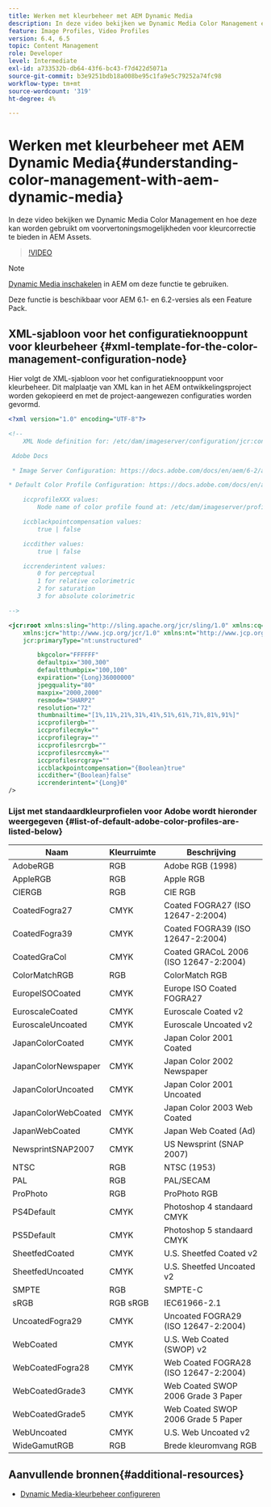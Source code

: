 ```yaml
---
title: Werken met kleurbeheer met AEM Dynamic Media
description: In deze video bekijken we Dynamic Media Color Management en hoe deze kan worden gebruikt om voorvertoningsmogelijkheden voor kleurcorrectie te bieden in AEM Assets.
feature: Image Profiles, Video Profiles
version: 6.4, 6.5
topic: Content Management
role: Developer
level: Intermediate
exl-id: a733532b-db64-43f6-bc43-f7d422d5071a
source-git-commit: b3e9251bdb18a008be95c1fa9e5c79252a74fc98
workflow-type: tm+mt
source-wordcount: '319'
ht-degree: 4%

---
```


# Werken met kleurbeheer met AEM Dynamic Media{#understanding-color-management-with-aem-dynamic-media}

In deze video bekijken we Dynamic Media Color Management en hoe deze kan worden gebruikt om voorvertoningsmogelijkheden voor kleurcorrectie te bieden in AEM Assets.

>[!VIDEO](https://video.tv.adobe.com/v/16792?quality=12&learn=on)

>[!NOTE]
>
>[Dynamic Media inschakelen](https://experienceleague.adobe.com/docs/experience-manager-release-information/aem-release-updates/previous-updates/aem-previous-versions.html) in AEM om deze functie te gebruiken.

Deze functie is beschikbaar voor AEM 6.1- en 6.2-versies als een Feature Pack.

## XML-sjabloon voor het configuratieknooppunt voor kleurbeheer {#xml-template-for-the-color-management-configuration-node}

Hier volgt de XML-sjabloon voor het configuratieknooppunt voor kleurbeheer. Dit malplaatje van XML kan in het AEM ontwikkelingsproject worden gekopieerd en met de project-aangewezen configuraties worden gevormd.

```xml
<?xml version="1.0" encoding="UTF-8"?>

<!--
    XML Node definition for: /etc/dam/imageserver/configuration/jcr:content/settings

 Adobe Docs

 * Image Server Configuration: https://docs.adobe.com/docs/en/aem/6-2/administer/content/dynamic-media/config-dynamic.html#Configuring%20Dynamic%20Media%20Image%20Settings

* Default Color Profile Configuration: https://docs.adobe.com/docs/en/aem/6-1/administer/content/dynamic-media/config-dynamic.html#Configuring%20the%20default%20color%20profiles

    iccprofileXXX values:
        Node name of color profile found at: /etc/dam/imageserver/profiles

    iccblackpointcompensation values:
        true | false

    iccdither values:
        true | false

    iccrenderintent values:
        0 for perceptual
        1 for relative colorimetric
        2 for saturation
        3 for absolute colorimetric

-->

<jcr:root xmlns:sling="http://sling.apache.org/jcr/sling/1.0" xmlns:cq="http://www.day.com/jcr/cq/1.0"
    xmlns:jcr="http://www.jcp.org/jcr/1.0" xmlns:nt="http://www.jcp.org/jcr/nt/1.0"
    jcr:primaryType="nt:unstructured"

        bkgcolor="FFFFFF"
        defaultpix="300,300"
        defaultthumbpix="100,100"
        expiration="{Long}36000000"
        jpegquality="80"
        maxpix="2000,2000"
        resmode="SHARP2"
        resolution="72"
        thumbnailtime="[1%,11%,21%,31%,41%,51%,61%,71%,81%,91%]"
        iccprofilergb=""
        iccprofilecmyk=""
        iccprofilegray=""
        iccprofilesrcrgb=""
        iccprofilesrccmyk=""
        iccprofilesrcgray=""
        iccblackpointcompensation="{Boolean}true"
        iccdither="{Boolean}false"
        iccrenderintent="{Long}0"
/>
```

### Lijst met standaardkleurprofielen voor Adobe wordt hieronder weergegeven {#list-of-default-adobe-color-profiles-are-listed-below}

| Naam | Kleurruimte | Beschrijving |
| ------------------- | ---------- | ------------------------------------- |
| AdobeRGB | RGB | Adobe RGB (1998) |
| AppleRGB | RGB | Apple RGB |
| CIERGB | RGB | CIE RGB |
| CoatedFogra27 | CMYK | Coated FOGRA27 (ISO 12647-2:2004) |
| CoatedFogra39 | CMYK | Coated FOGRA39 (ISO 12647-2:2004) |
| CoatedGraCol | CMYK | Coated GRACoL 2006 (ISO 12647-2:2004) |
| ColorMatchRGB | RGB | ColorMatch RGB |
| EuropeISOCoated | CMYK | Europe ISO Coated FOGRA27 |
| EuroscaleCoated | CMYK | Euroscale Coated v2 |
| EuroscaleUncoated | CMYK | Euroscale Uncoated v2 |
| JapanColorCoated | CMYK | Japan Color 2001 Coated |
| JapanColorNewspaper | CMYK | Japan Color 2002 Newspaper |
| JapanColorUncoated | CMYK | Japan Color 2001 Uncoated |
| JapanColorWebCoated | CMYK | Japan Color 2003 Web Coated |
| JapanWebCoated | CMYK | Japan Web Coated (Ad) |
| NewsprintSNAP2007 | CMYK | US Newsprint (SNAP 2007) |
| NTSC | RGB | NTSC (1953) |
| PAL | RGB | PAL/SECAM |
| ProPhoto | RGB | ProPhoto RGB |
| PS4Default | CMYK | Photoshop 4 standaard CMYK |
| PS5Default | CMYK | Photoshop 5 standaard CMYK |
| SheetfedCoated | CMYK | U.S. Sheetfed Coated v2 |
| SheetfedUncoated | CMYK | U.S. Sheetfed Uncoated v2 |
| SMPTE | RGB | SMPTE-C |
| sRGB | RGB sRGB | IEC61966-2.1 |
| UncoatedFogra29 | CMYK | Uncoated FOGRA29 (ISO 12647-2:2004) |
| WebCoated | CMYK | U.S. Web Coated (SWOP) v2 |
| WebCoatedFogra28 | CMYK | Web Coated FOGRA28 (ISO 12647-2:2004) |
| WebCoatedGrade3 | CMYK | Web Coated SWOP 2006 Grade 3 Paper |
| WebCoatedGrade5 | CMYK | Web Coated SWOP 2006 Grade 5 Paper |
| WebUncoated | CMYK | U.S. Web Uncoated v2 |
| WideGamutRGB | RGB | Brede kleuromvang RGB |

## Aanvullende bronnen{#additional-resources}

* [Dynamic Media-kleurbeheer configureren](https://helpx.adobe.com/experience-manager/6-5/assets/using/config-dynamic.html#ConfiguringDynamicMediaColorManagement)
